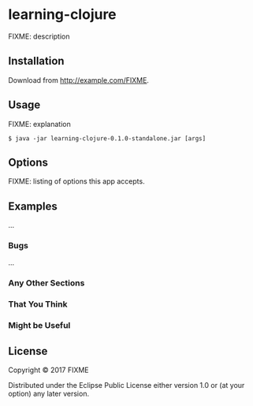 # learning-clojure

FIXME: description

## Installation

Download from http://example.com/FIXME.

## Usage

FIXME: explanation

    $ java -jar learning-clojure-0.1.0-standalone.jar [args]

## Options

FIXME: listing of options this app accepts.

## Examples

...

### Bugs

...

### Any Other Sections
### That You Think
### Might be Useful

## License

Copyright © 2017 FIXME

Distributed under the Eclipse Public License either version 1.0 or (at
your option) any later version.

